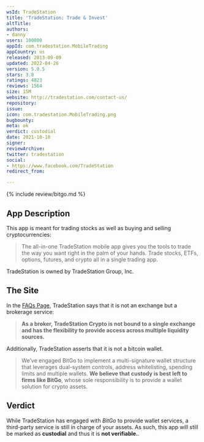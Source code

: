 ```yaml
---
wsId: TradeStation
title: 'TradeStation: Trade & Invest'
altTitle: 
authors:
- danny
users: 100000
appId: com.tradestation.MobileTrading
appCountry: us
released: 2013-09-09
updated: 2022-04-26
version: 5.0.5
stars: 3.8
ratings: 4823
reviews: 1564
size: 15M
website: http://tradestation.com/contact-us/
repository: 
issue: 
icon: com.tradestation.MobileTrading.png
bugbounty: 
meta: ok
verdict: custodial
date: 2021-10-10
signer: 
reviewArchive: 
twitter: tradestation
social:
- https://www.facebook.com/TradeStation
redirect_from: 

---
```


{% include review/bitgo.md %}

## App Description

This app is meant for trading stocks as well as buying and selling cryptocurrencies:

> The all-in-one TradeStation mobile app gives you the tools to trade the way you want right in the palm of your hands. Trade stocks, ETFs, options, futures, and crypto all in a single trading app.

TradeStation is owned by TradeStation Group, Inc.

## The Site

In the [FAQs Page](https://www.tradestation.com/faqs/#et_pb_tab_2), TradeStation says that it is not an exchange but a brokerage service:

> **As a broker, TradeStation Crypto is not bound to a single exchange and has the flexibility to provide access across multiple liquidity sources.**

Additionally, TradeStation asserts that it is not a bitcoin wallet.

> We’ve engaged BitGo to implement a multi-signature wallet structure that leverages dual-system controls, address whitelisting, spending limits and multiple wallets. **We believe that custody is best left to firms like BitGo**, whose sole responsibility is to provide a wallet solution for crypto assets.

## Verdict

While TradeStation has engaged with *BitGo* to provide wallet services, a third-party service is still in charge of your assets. As such, this app will still be marked as **custodial** and thus it is **not verifiable.**.


